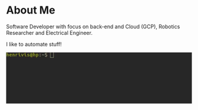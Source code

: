 # About Me

Software Developer with focus on back-end and Cloud (GCP), Robotics Researcher and Electrical Engineer.

I like to automate stuff!

![hello-there](https://github.com/hpoleselo/hpoleselo/blob/main/output.gif)
